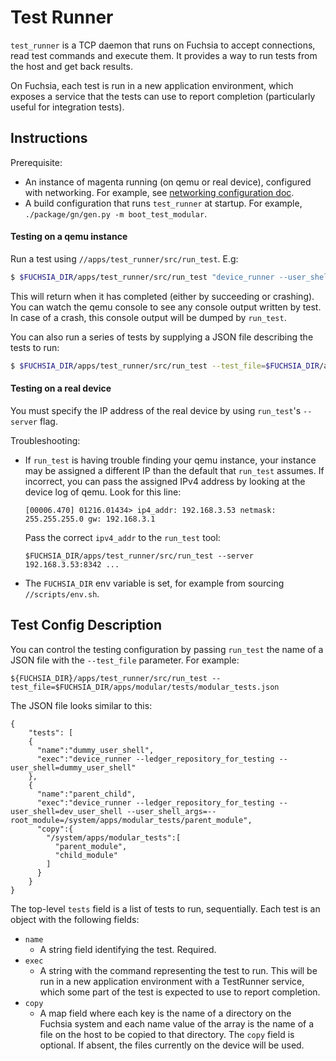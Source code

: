 # Test Runner
`test_runner` is a TCP daemon that runs on Fuchsia to accept connections, read
test commands and execute them. It provides a way to run tests from the host
and get back results.

On Fuchsia, each test is run in a new application environment, which exposes a
service that the tests can use to report completion (particularly useful for
integration tests).

## Instructions

Prerequisite:
- An instance of magenta running (on qemu or real device), configured with networking. For
  example, see [networking configuration
  doc](https://fuchsia.googlesource.com/docs/+/master/getting_started.md#Enabling-Network).
- A build configuration that runs `test_runner` at startup. For example,
  `./package/gn/gen.py -m boot_test_modular`.

#### Testing on a qemu instance

Run a test using `//apps/test_runner/src/run_test`. E.g:

```sh
$ $FUCHSIA_DIR/apps/test_runner/src/run_test "device_runner --user_shell=dummy_user_shell"
```

This will return when it has completed (either by succeeding or crashing). You
can watch the qemu console to see any console output written by test. In case of
a crash, this console output will be dumped by `run_test`.

You can also run a series of tests by supplying a JSON file describing the tests to run:
```sh
$ $FUCHSIA_DIR/apps/test_runner/src/run_test --test_file=$FUCHSIA_DIR/apps/modular/tests/modular_tests.json
```

#### Testing on a real device
You must specify the IP address of the real device by using
`run_test`'s `--server` flag.

Troubleshooting:
- If `run_test` is having trouble finding your qemu instance, your instance may
  be assigned a different IP than the default that `run_test` assumes. If
  incorrect, you can pass the assigned IPv4 address by looking at the device log
  of qemu. Look for this line:

  ``` [00006.470] 01216.01434> ip4_addr: 192.168.3.53 netmask: 255.255.255.0 gw: 192.168.3.1 ```

  Pass the correct `ipv4_addr` to the `run_test` tool:

  ``` $FUCHSIA_DIR/apps/test_runner/src/run_test --server 192.168.3.53:8342 ... ```

- The `FUCHSIA_DIR` env variable is set, for example from sourcing `//scripts/env.sh`.

## Test Config Description

You can control the testing configuration by passing `run_test` the name of a
JSON file with the `--test_file` parameter. For example:

```
${FUCHSIA_DIR}/apps/test_runner/src/run_test --test_file=$FUCHSIA_DIR/apps/modular/tests/modular_tests.json
```

The JSON file looks similar to this:

```
{
    "tests": [
    {
      "name":"dummy_user_shell",
      "exec":"device_runner --ledger_repository_for_testing --user_shell=dummy_user_shell"
    },
    {
      "name":"parent_child",
      "exec":"device_runner --ledger_repository_for_testing --user_shell=dev_user_shell --user_shell_args=--root_module=/system/apps/modular_tests/parent_module",
      "copy":{
        "/system/apps/modular_tests":[
          "parent_module",
          "child_module"
        ]
      }
    }
}
```

The top-level `tests` field is a list of tests to run, sequentially.
Each test is an object with the following fields:

- `name`
  - A string field identifying the test. Required.
- `exec`
  - A string with the command representing the test to run. This will be run in
    a new application environment with a TestRunner service, which some part of
    the test is expected to use to report completion.
- `copy`
  - A map field where each key is the name of a directory on the Fuchsia
  system and each name value of the array is the name of a file on the host
  to be copied to that directory. The `copy` field is optional. If absent,
  the files currently on the device will be used.
